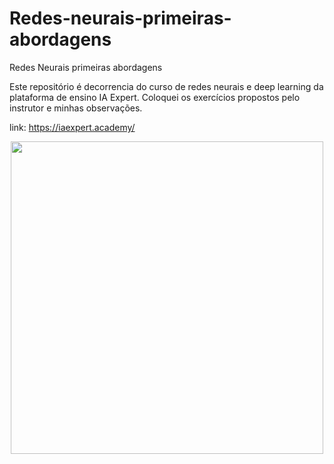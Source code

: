 # Redes-neurais-primeiras-abordagens
Redes Neurais primeiras abordagens

Este repositório é decorrencia do curso de redes neurais e deep learning da plataforma de ensino IA Expert. Coloquei os exercícios propostos pelo instrutor e minhas observações.

link: https://iaexpert.academy/

<div align="center">
<img src="https://user-images.githubusercontent.com/87787728/163281915-1318ac65-e960-4666-ae36-699dea227ed5.png" width="500px" />
</div>
